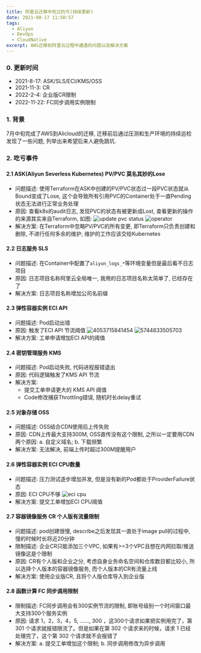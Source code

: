```yaml
---
title: 阿里云迁移中吃过的亏(持续更新)
date: 2021-08-17 11:50:57
tags:
  - Aliyun
  - DevOps
  - CloudNative
excerpt: AWS迁移到阿里云过程中遭遇的问题以及解决方案
---
```


### 0. 更新时间
- 2021-8-17: ASK/SLS/ECI/KMS/OSS
- 2021-11-3: CR
- 2022-2-4: 企业版CR限制
- 2022-11-22: FC同步调用实例限制

### 1. 背景
7月中旬完成了AWS到Alicloud的迁移, 迁移前后通过压测和生产环境的持续巡检发现了一些问题, 列举出来希望后来人避免跳坑.

<!-- more -->
### 2. 吃亏事件

#### 2.1 ASK(Aliyun Severless Kubernetes) PV/PVC 莫名其妙的Lose
- 问题描述: 使用Terraform在ASK中创建的PV/PVC状态过一段PVC状态就从Bound变成了Lose, 这个会导致所有引用PVC的Container处于一直Pending状态无法进行正常业务处理
- 原因: 查看k8s的audit日志, 发现PVC的状态有被更新成Lost, 查看更新的操作的来源其实来自Terraform, 如图:
![update pvc status](4290636159088.png)
![operator](1335619716611.png)
- 解决方案: 在Terraform中忽略PV/PVC的所有变更, 即Terraform只负责创建和删除, 不进行任何多余的维护, 维护的工作应该交给Kubernetes

#### 2.2 日志服务 SLS
- 问题描述: 在Container中配置了`aliyun_logs_*`等环境变量但是最后看不日志项目
- 原因: 日志项目名称阿里云全局唯一, 我用的日志项目名称太简单了, 已经存在了
- 解决方案: 日志项目名称增加公司名前缀

#### 2.3 弹性容器实例 ECI API
- 问题描述: Pod启动出错
- 原因: 触发了ECI API 节流阈值
![4053715841454](4053715841454.png)
![5744833505703](5744833505703.png)
- 解决方案: 工单申请增加ECI API的阈值

#### 2.4 密钥管理服务 KMS
- 问题描述: Pod启动失败, 代码进程报错退出
- 原因: 代码逻辑触发了KMS API 节流
- 解决方案: 
    - 提交工单申请更大的 KMS API 阈值
    - Code修改捕获Throttling错误, 随机时长delay重试

#### 2.5 对象存储 OSS
- 问题描述: OSS结合CDN使用后上传失败
- 原因:  CDN上传最大支持300M, OSS直传没有这个限制, 之所以一定要用CDN两个原因: a. 自定义域名; b. 下载频繁
- 解决方案: 无法解决, 前端上传时超过300M提醒用户

#### 2.6 弹性容器实例 ECI CPU数量
- 问题描述: 压力测试逐步增加并发, 但是没有新的Pod都处于ProviderFailure状态
- 原因:  ECI CPU不够
![eci cpu](1501583789858.png)
- 解决方案: 提交工单增加ECI CPU阈值

#### 2.7 容器镜像服务 CR 个人版有流量限制
- 问题描述: pod创建很慢, describe之后发现其一直处于image pull的过程中, 慢的时候时长将近20分钟
- 限制描述: 企业CR只能添加三个VPC, 如果有>=3个VPC且想在内网拉取/推送镜像这是个限制
- 原因: CR有个人版和企业之分, 考虑自身业务命名空间和仓库数目都比较小, 所以选择个人版本的容器镜像服务, 而个人版本的CR有流量上线
- 解决方案: 使用企业版CR, 且将个人版仓库导入到企业版

#### 2.8 函数计算 FC 同步调用限制
- 限制描述: FC同步调用会有300实例节流的限制, 即账号级别一个时间窗口最大支持300个服务实例
- 原因: 请求 1，2，3，4，5, ......, 300 ，这300个请求如果把实例用完了，第 301 个请求就报错限流了。但是如果在第 302 个请求来的时候，请求 1 已经处理完了，这个第 302 个请求就不会报错了
- 解决方案: a. 提交工单增加这个限制; b. 同步调用修改为异步调用